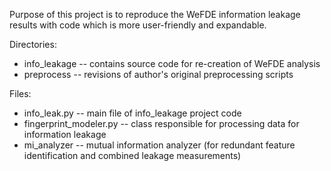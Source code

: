 Purpose of this project is to reproduce the WeFDE information leakage results with code which is more user-friendly and expandable.

Directories:
 * info_leakage -- contains source code for re-creation of WeFDE analysis
 * preprocess -- revisions of author's original preprocessing scripts
 
 
Files:
 * info_leak.py -- main file of info_leakage project code
 * fingerprint_modeler.py -- class responsible for processing data for information leakage
 * mi_analyzer -- mutual information analyzer (for redundant feature identification and combined leakage measurements)
 
